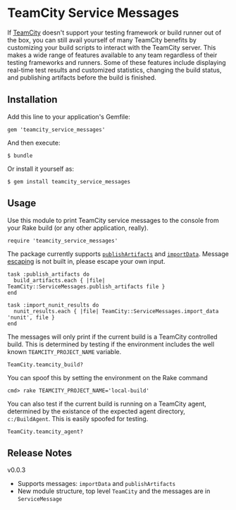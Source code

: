# TeamCity Service Messages

If [TeamCity][1] doesn't support your testing framework or build runner out of the box, you can still avail yourself of many TeamCity benefits by customizing your build scripts to interact with the TeamCity server. This makes a wide range of features available to any team regardless of their testing frameworks and runners. Some of these features include displaying real-time test results and customized statistics, changing the build status, and publishing artifacts before the build is finished.

## Installation

Add this line to your application's Gemfile:

    gem 'teamcity_service_messages'

And then execute:

    $ bundle

Or install it yourself as:

    $ gem install teamcity_service_messages

## Usage
Use this module to print TeamCity service messages to the console from your Rake build (or any other application, really).

    require 'teamcity_service_messages'

The package currently supports [`publishArtifacts`][3] and [`importData`][4]. Message [escaping][2] is not built in, please escape your own input.
    
    task :publish_artifacts do
      build_artifacts.each { |file| TeamCity::ServiceMessages.publish_artifacts file }
    end
    
    task :import_nunit_results do 
      nunit_results.each { |file| TeamCity::ServiceMessages.import_data 'nunit', file }
    end

The messages will only print if the current build is a TeamCity controlled build. This is determined by testing if the environment includes the well known `TEAMCITY_PROJECT_NAME` variable.

    TeamCity.teamcity_build?

You can spoof this by setting the environment on the Rake command

    cmd> rake TEAMCITY_PROJECT_NAME='local-build'
    
You can also test if the current build is running on a TeamCity agent, determined by the existance of the expected agent directory, `c:/BuildAgent`. This is easily spoofed for testing.

    TeamCity.teamcity_agent?

## Release Notes
v0.0.3
* Supports messages: `importData` and `publishArtifacts`
* New module structure, top level `TeamCity` and the messages are in `ServiceMessage`

 [1]: http://confluence.jetbrains.net/display/TCD7/Build+Script+Interaction+with+TeamCity
 [2]: http://confluence.jetbrains.net/display/TCD7/Build+Script+Interaction+with+TeamCity#BuildScriptInteractionwithTeamCity-ServiceMessages
 [3]: http://confluence.jetbrains.net/display/TCD7/Build+Script+Interaction+with+TeamCity#BuildScriptInteractionwithTeamCity-PublishingArtifactswhiletheBuildisStillinProgress
 [4]: http://confluence.jetbrains.net/display/TCD7/Build+Script+Interaction+with+TeamCity#BuildScriptInteractionwithTeamCity-ImportingXMLReports
